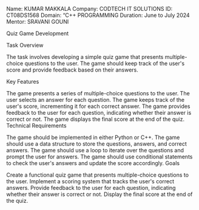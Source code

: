 Name: KUMAR MAKKALA
Company: CODTECH IT SOLUTIONS
ID: CT08DS1568
Domain: “C++ PROGRAMMING
Duration: June to July 2024
Mentor: SRAVANI GOUNI

Quiz Game Development

Task Overview

The task involves developing a simple quiz game that presents multiple-choice questions to the user. The game should keep track of the user's score and provide feedback based on their answers.

Key Features

The game presents a series of multiple-choice questions to the user.
The user selects an answer for each question.
The game keeps track of the user's score, incrementing it for each correct answer.
The game provides feedback to the user for each question, indicating whether their answer is correct or not.
The game displays the final score at the end of the quiz.
Technical Requirements

The game should be implemented in either Python or C++.
The game should use a data structure to store the questions, answers, and correct answers.
The game should use a loop to iterate over the questions and prompt the user for answers.
The game should use conditional statements to check the user's answers and update the score accordingly.
Goals

Create a functional quiz game that presents multiple-choice questions to the user.
Implement a scoring system that tracks the user's correct answers.
Provide feedback to the user for each question, indicating whether their answer is correct or not.
Display the final score at the end of the quiz.
